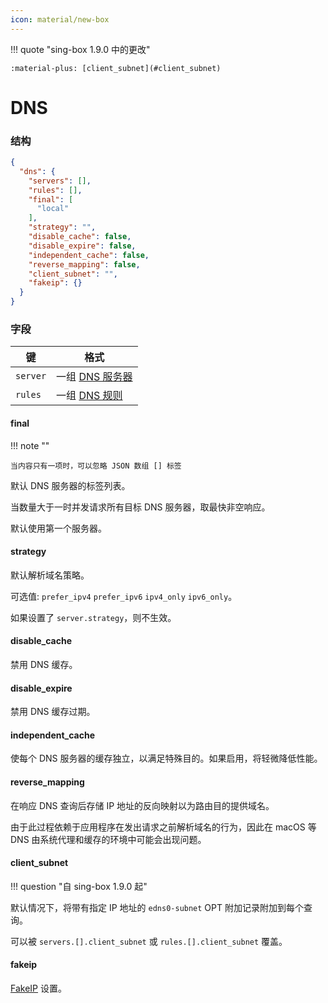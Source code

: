 ```yaml
---
icon: material/new-box
---
```


!!! quote "sing-box 1.9.0 中的更改"

    :material-plus: [client_subnet](#client_subnet)

# DNS

### 结构

```json
{
  "dns": {
    "servers": [],
    "rules": [],
    "final": [
      "local"
    ],
    "strategy": "",
    "disable_cache": false,
    "disable_expire": false,
    "independent_cache": false,
    "reverse_mapping": false,
    "client_subnet": "",
    "fakeip": {}
  }
}

```

### 字段

| 键        | 格式                      |
|----------|-------------------------|
| `server` | 一组 [DNS 服务器](./server/) |
| `rules`  | 一组 [DNS 规则](./rule/)    |

#### final

!!! note ""

    当内容只有一项时，可以忽略 JSON 数组 [] 标签

默认 DNS 服务器的标签列表。

当数量大于一时并发请求所有目标 DNS 服务器，取最快非空响应。

默认使用第一个服务器。

#### strategy

默认解析域名策略。

可选值: `prefer_ipv4` `prefer_ipv6` `ipv4_only` `ipv6_only`。

如果设置了 `server.strategy`，则不生效。

#### disable_cache

禁用 DNS 缓存。

#### disable_expire

禁用 DNS 缓存过期。

#### independent_cache

使每个 DNS 服务器的缓存独立，以满足特殊目的。如果启用，将轻微降低性能。

#### reverse_mapping

在响应 DNS 查询后存储 IP 地址的反向映射以为路由目的提供域名。

由于此过程依赖于应用程序在发出请求之前解析域名的行为，因此在 macOS 等 DNS 由系统代理和缓存的环境中可能会出现问题。

#### client_subnet

!!! question "自 sing-box 1.9.0 起"

默认情况下，将带有指定 IP 地址的 `edns0-subnet` OPT 附加记录附加到每个查询。
 
可以被 `servers.[].client_subnet` 或 `rules.[].client_subnet` 覆盖。

#### fakeip

[FakeIP](./fakeip/) 设置。

